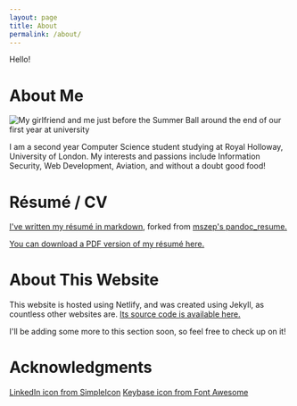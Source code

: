 ```yaml
---
layout: page
title: About
permalink: /about/
---
```

Hello!

# About Me
![My girlfriend and me just before the Summer Ball around the end of our first year at university](../resources/images/About.jpg)

I am a second year Computer Science student studying at Royal Holloway,
University of London. My interests and passions include Information Security,
Web Development, Aviation, and without a doubt good food!

# Résumé / CV
[I've written my résumé in markdown](https://github.com/andrewnicolalde/pandoc_resume), forked from [mszep's pandoc_resume.](https://github.com/mszep/pandoc_resume)

[You can download a PDF version of my résumé here.](https://github.com/andrewnicolalde/pandoc_resume/blob/master/resume.pdf)

# About This Website
This website is hosted using Netlify, and was created using Jekyll, as
countless other websites are. [Its source code is
available here.](https://github.com/andrewnicolalde/andrewn.io)

I'll be adding some more to this section soon, so feel free to check up on it!

# Acknowledgments

[LinkedIn icon from SimpleIcon](http://www.flaticon.com/authors/simpleicon)
[Keybase icon from Font Awesome](https://fontawesome.com/icons/keybase?style=brands)
